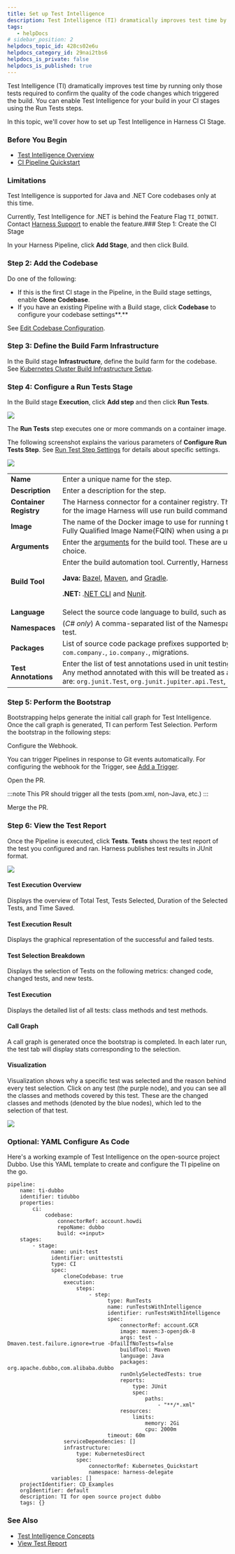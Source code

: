 ```yaml
---
title: Set up Test Intelligence
description: Test Intelligence (TI) dramatically improves test time by running only those tests required to confirm the quality of the code changes which triggered the build. You can enable Test Intelligence for…
tags: 
   - helpDocs
# sidebar_position: 2
helpdocs_topic_id: 428cs02e6u
helpdocs_category_id: 29nai2tbs6
helpdocs_is_private: false
helpdocs_is_published: true
---
```


Test Intelligence (TI) dramatically improves test time by running only those tests required to confirm the quality of the code changes which triggered the build. You can enable Test Intelligence for your build in your CI stages using the Run Tests steps.

In this topic, we'll cover how to set up Test Intelligence in Harness CI Stage.

### Before You Begin

* [Test Intelligence Overview](../../ci-quickstarts/test-intelligence-concepts.md)
* [CI Pipeline Quickstart](../../ci-quickstarts/ci-pipeline-quickstart.md)

### Limitations

Test Intelligence is supported for Java and .NET Core codebases only at this time.

Currently, Test Intelligence for .NET is behind the Feature Flag `TI_DOTNET`. Contact [Harness Support](mailto:support@harness.io) to enable the feature.### Step 1: Create the CI Stage

In your Harness Pipeline, click **Add Stage**, and then click Build.

### Step 2: Add the Codebase

Do one of the following:

* If this is the first CI stage in the Pipeline, in the Build stage settings, enable **Clone Codebase**.
* If you have an existing Pipeline with a Build stage, click **Codebase** to configure your codebase settings**.**

See [Edit Codebase Configuration](../codebase-configuration/create-and-configure-a-codebase.md).

### Step 3: Define the Build Farm Infrastructure

In the Build stage **Infrastructure**, define the build farm for the codebase. See [Kubernetes Cluster Build Infrastructure Setup](../set-up-build-infrastructure/set-up-a-kubernetes-cluster-build-infrastructure.md).

### Step 4: Configure a Run Tests Stage

In the Build stage **Execution**, click **Add step** and then click **Run Tests**.

![](./static/set-up-set-up-test-intelligence-530.png)

The **Run Tests** step executes one or more commands on a container image.

The following screenshot explains the various parameters of **Configure Run Tests Step**. See [Run Test Step Settings](../../ci-technical-reference/configure-run-tests-step-settings.md) for details about specific settings.

![](./static/set-up-test-intelligence-02.png)

|  |  |
| --- | --- |
| **Name** | Enter a unique name for the step. |
| **Description** | Enter a description for the step. |
| **Container Registry** | The Harness connector for a container registry. This is the container registry for the image Harness will use run build command on, such as Docker Hub. |
| **Image** | The name of the Docker image to use for running the build commands. Enter a Fully Qualified Image Name(FQIN) when using a private container registry. |
| **Arguments** | Enter the [arguments](../../ci-technical-reference/configure-run-tests-step-settings.md) for the build tool. These are used as input for the build tool choice. |
| **Build Tool** | Enter the build automation tool. Currently, Harness supports the following:*<p></p><p>**Java:** [Bazel](https://bazel.build/), [Maven](https://maven.apache.org/), and [Gradle](https://gradle.org/).</p><p>**.NET:** .[NET CLI](https://docs.microsoft.com/en-us/dotnet/core/tools/) and [Nunit](https://nunit.org/).</p>|
| **Language** | Select the source code language to build, such as Java or C#. |
| **Namespaces** | (*C# only*) A comma-separated list of the Namespace prefixes that you want to test. |
| **Packages** | List of source code package prefixes supported by a comma. For example `com.company.`, `io.company.`, migrations. |
| **Test Annotations** | Enter the list of test annotations used in unit testing, separated by commas. Any method annotated with this will be treated as a test method. The defaults are: `org.junit.Test`, `org.junit.jupiter.api.Test`, `org.testng.annotations.Test` |

### Step 5: Perform the Bootstrap

Bootstrapping helps generate the initial call graph for Test Intelligence. Once the call graph is generated, TI can perform Test Selection. Perform the bootstrap in the following steps:

Configure the Webhook.

You can trigger Pipelines in response to Git events automatically. For configuring the webhook for the Trigger, see [Add a Trigger](https://ngdocs.harness.io/article/hndnde8usz-triggering-pipelines#step_1_add_a_trigger_to_a_pipeline). 

Open the PR.

:::note
This PR should trigger all the tests (pom.xml, non-Java, etc.)
:::

Merge the PR.

### Step 6: View the Test Report

Once the Pipeline is executed, click **Tests**. **Tests** shows the test report of the test you configured and ran. Harness publishes test results in JUnit format. 

![](./static/set-up-test-intelligence-03.png)

#### Test Execution Overview

Displays the overview of Total Test, Tests Selected, Duration of the Selected Tests, and Time Saved.

#### Test Execution Result

Displays the graphical representation of the successful and failed tests.

#### Test Selection Breakdown

Displays the selection of Tests on the following metrics: changed code, changed tests, and new tests.

#### Test Execution

Displays the detailed list of all tests: class methods and test methods.

#### Call Graph

A call graph is generated once the bootstrap is completed. In each later run, the test tab will display stats corresponding to the selection. 

#### Visualization

Visualization shows why a specific test was selected and the reason behind every test selection. Click on any test (the purple node), and you can see all the classes and methods covered by this test. These are the changed classes and methods (denoted by the blue nodes), which led to the selection of that test.

![](./static/set-up-set-up-test-intelligence-531.png)

### Optional: YAML Configure As Code

Here's a working example of Test Intelligence on the open-source project Dubbo. Use this YAML template to create and configure the TI pipeline on the go.


```
pipeline:  
    name: ti-dubbo  
    identifier: tidubbo  
    properties:  
        ci:  
            codebase:  
                connectorRef: account.howdi  
                repoName: dubbo  
                build: <+input>  
    stages:  
        - stage:  
              name: unit-test  
              identifier: unitteststi  
              type: CI  
              spec:  
                  cloneCodebase: true  
                  execution:  
                      steps:  
                          - step:  
                                type: RunTests  
                                name: runTestsWithIntelligence  
                                identifier: runTestsWithIntelligence  
                                spec:  
                                    connectorRef: account.GCR  
                                    image: maven:3-openjdk-8  
                                    args: test -Dmaven.test.failure.ignore=true -DfailIfNoTests=false  
                                    buildTool: Maven  
                                    language: Java  
                                    packages: org.apache.dubbo,com.alibaba.dubbo  
                                    runOnlySelectedTests: true  
                                    reports:  
                                        type: JUnit  
                                        spec:  
                                            paths:  
                                                - "**/*.xml"  
                                    resources:  
                                        limits:  
                                            memory: 2Gi  
                                            cpu: 2000m  
                                timeout: 60m  
                  serviceDependencies: []  
                  infrastructure:  
                      type: KubernetesDirect  
                      spec:  
                          connectorRef: Kubernetes_Quickstart  
                          namespace: harness-delegate  
              variables: []  
    projectIdentifier: CD_Examples  
    orgIdentifier: default  
    description: TI for open source project dubbo  
    tags: {}
```
### See Also

* [Test Intelligence Concepts](../../ci-quickstarts/test-intelligence-concepts.md)
* [View Test Report](../view-your-builds/viewing-tests.md)

